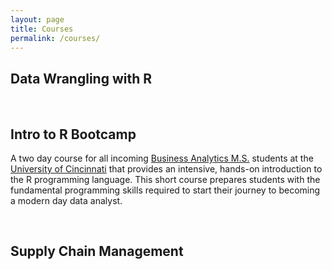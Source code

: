 ```yaml
---
layout: page
title: Courses
permalink: /courses/
---
```



## Data Wrangling with R


<br>

## Intro to R Bootcamp
A two day course for all incoming [Business Analytics M.S.](http://business.uc.edu/graduate/ms-business-analytics.html) students at the [University of Cincinnati](http://www.uc.edu/) that provides an intensive, hands-on introduction to the R programming language. This short course prepares students with the fundamental programming skills required to start their journey to becoming a modern day data analyst. &nbsp;&nbsp; <a href="http://uc-r.github.io/a_bootcamp" style="color:black;"><i class="fa fa-folder-open" style="font-size:1em"></i></a>

<br>

## Supply Chain Management
